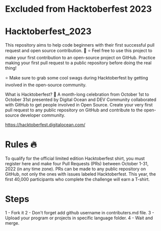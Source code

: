 # Excluded from Hacktoberfest 2023

# Hacktoberfest_2023
This repository aims to help code beginners with their first successful pull request and open source contribution. 🥳
⭐ Feel free to use this project to make your first contribution to an open-source project on GitHub. Practice making your first pull request to a public repository before doing the real thing!

⭐ Make sure to grab some cool swags during Hacktoberfest by getting involved in the open-source community.

What is Hacktoberfest? 🤔
A month-long celebration from October 1st to October 31st presented by Digital Ocean and DEV Community collaborated with GitHub to get people involved in Open Source. Create your very first pull request to any public repository on GitHub and contribute to the open-source developer community.

https://hacktoberfest.digitalocean.com/

# Rules 🔥
To qualify for the official limited edition Hacktoberfest shirt, you must register here and make four Pull Requests (PRs) between October 1-31, 2022 (in any time zone). PRs can be made to any public repository on GitHub, not only the ones with issues labeled Hacktoberfest. This year, the first 40,000 participants who complete the challenge will earn a T-shirt.

# Steps
1 - Fork it
2 - Don't forget add github username in contributers.md file.
3 - Upload your program or projects in specific language folder.
4 - Wait and merge.
